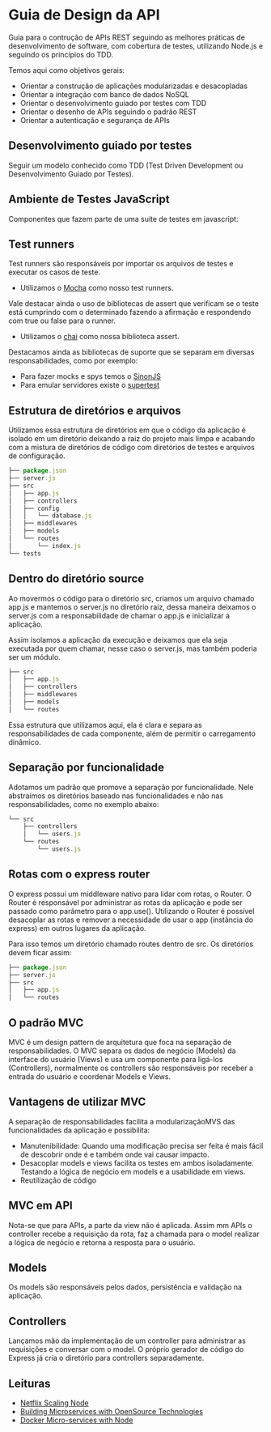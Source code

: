 # Guia de Design da API

Guia para o contrução de APIs REST seguindo as melhores práticas de desenvolvimento de software, com cobertura de testes, utilizando Node.js e seguindo os princípios do TDD.

Temos aqui como objetivos gerais:

+ Orientar a construção de aplicações modularizadas e desacopladas
+ Orientar a integração com banco de dados NoSQL
+ Orientar o desenvolvimento guiado por testes com TDD
+ Orientar o desenho de APIs seguindo o padrão REST
+ Orientar a autenticação e segurança de APIs

## Desenvolvimento guiado por testes

Seguir um modelo conhecido como TDD (Test Driven Development ou Desenvolvimento Guiado por Testes).

## Ambiente de Testes JavaScript

Componentes que fazem parte de uma suíte de testes em javascript:

## Test runners

Test runners são responsáveis por importar os arquivos de testes e executar os casos de teste.

+ Utilizamos o [Mocha](https://github.com/mochajs/mocha) como nosso test runners.

Vale destacar ainda o uso de bibliotecas de assert que verificam se o teste está cumprindo com o determinado fazendo a afirmação e
respondendo com true ou false para o runner.

+ Utilizamos o [chai](https://github.com/chaijs/chai) como nossa biblioteca assert.

Destacamos ainda as bibliotecas de suporte que se separam em diversas responsabilidades, como por exemplo:

+ Para fazer mocks e spys temos o [SinonJS](http://sinonjs.org/)
+ Para emular servidores existe o [supertest](https://github.com/visionmedia/supertest)

## Estrutura de diretórios e arquivos

Utilizamos essa estrutura de diretórios em que o código da aplicação é isolado em um diretório deixando a raiz do projeto mais
limpa e acabando com a mistura de diretórios de código com diretórios de testes e arquivos de configuração.

```javascript
├── package.json
├── server.js
├── src
│   ├── app.js
│   ├── controllers
│   ├── config
│   │   └── database.js
│   ├── middlewares
│   ├── models
│   └── routes
│       └── index.js
└── tests
```

## Dentro do diretório source

Ao movermos o código para o diretório src, criamos um arquivo chamado app.js e mantemos o server.js no diretório raiz, dessa maneira deixamos o server.js com a responsabilidade de chamar o app.js e inicializar a aplicação.

Assim isolamos a aplicação da execução e deixamos que ela seja executada por quem chamar, nesse caso o server.js, mas também poderia ser um módulo.

```javascript
├── src
│   ├── app.js
│   ├── controllers
│   ├── middlewares
│   ├── models
│   └── routes

```

Essa estrutura que utilizamos aqui, ela é clara e separa as responsabilidades de cada componente, além de permitir o carregamento dinâmico.

## Separação por funcionalidade

Adotamos um padrão que promove a separação por funcionalidade. Nele abstraímos os diretórios baseado nas funcionalidades e não nas responsabilidades, como no exemplo abaixo:

```javascript
└── src
    ├── controllers
    │   └── users.js
    └── routes
        └── users.js
```

## Rotas com o express router

O express possui um middleware nativo para lidar com rotas, o Router. O Router é responsável por administrar as rotas da aplicação e pode ser passado como parâmetro para o app.use(). Utilizando o Router é possível desacoplar as rotas e remover a necessidade de usar o app (instância do express)
em outros lugares da aplicação.

Para isso temos um diretório chamado routes dentro de src. Os diretórios devem ficar assim:

```javascript
├── package.json
├── server.js
├── src
│   ├── app.js
│   └── routes
```

## O padrão MVC

MVC é um design pattern de arquitetura que foca na separação de responsabilidades. O MVC separa os dados de negócio (Models) da interface do usuário (Views) e usa um componente para ligá-los (Controllers), normalmente os controllers são responsáveis por receber a entrada do usuário e coordenar Models e Views.

## Vantagens de utilizar MVC

A separação de responsabilidades facilita a modularizaçãoMVS das funcionalidades da aplicação e possibilita:

+ Manutenibilidade: Quando uma modificação precisa ser feita é mais fácil de descobrir onde é e também onde vai causar impacto.
+ Desacoplar models e views facilita os testes em ambos isoladamente. Testando a lógica de negócio em models e a usabilidade em views.
+ Reutilização de código

## MVC em API

Nota-se que para APIs, a parte da view não é aplicada. Assim mm APIs o controller recebe a requisição da rota, faz a chamada para o model realizar a lógica de negócio e retorna a resposta para o usuário.
## Models

Os models são responsáveis pelos dados, persistência e validação na aplicação.

## Controllers

Lançamos mão da implementação de um controller para administrar as requisições e conversar com o model. O próprio gerador de código do Express
já cria o diretório para controllers separadamente.

## Leituras

+ [Netflix Scaling Node](https://medium.com/@nodejs/netflixandchill-how-netflix-scales-with-node-js-and-containers-cf63c0b92e57#.9bzn8wm4u)
+ [Building Microservices with OpenSource Technologies](http://www.developer.com/open/building-microservices-with-open-source-technologies.html)
+ [Docker Micro-services with Node](http://anandmanisankar.com/posts/docker-container-nginx-node-redis-example/)
